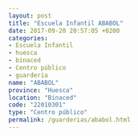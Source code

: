 ```yaml
---
layout: post
title: "Escuela Infantil ABABOL"
date: 2017-09-20 20:57:05 +0200
categories:
- Escuela Infantil
- huesca
- binaced
- Centro público
- guarderia
name: "ABABOL"
province: "Huesca"
location: "Binaced"
code: "22010301"
type: "Centro público"
permalink: /guarderias/ababol.html
---
```

